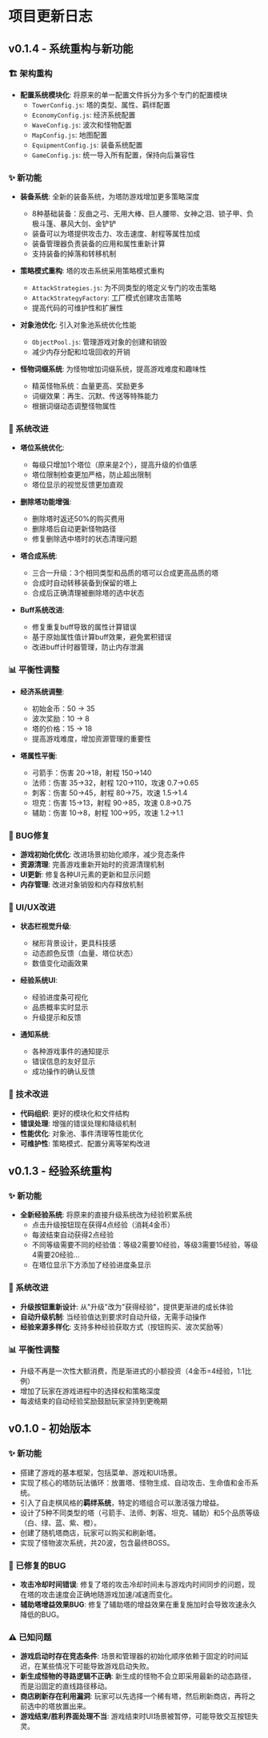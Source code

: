 # 项目更新日志

## v0.1.4 - 系统重构与新功能

### 🏗️ 架构重构
- **配置系统模块化**: 将原来的单一配置文件拆分为多个专门的配置模块
  - `TowerConfig.js`: 塔的类型、属性、羁绊配置
  - `EconomyConfig.js`: 经济系统配置
  - `WaveConfig.js`: 波次和怪物配置
  - `MapConfig.js`: 地图配置
  - `EquipmentConfig.js`: 装备系统配置
  - `GameConfig.js`: 统一导入所有配置，保持向后兼容性

### ✨ 新功能
- **装备系统**: 全新的装备系统，为塔防游戏增加更多策略深度
  - 8种基础装备：反曲之弓、无用大棒、巨人腰带、女神之泪、锁子甲、负极斗篷、暴风大剑、金铲铲
  - 装备可以为塔提供攻击力、攻击速度、射程等属性加成
  - 装备管理器负责装备的应用和属性重新计算
  - 支持装备的掉落和转移机制

- **策略模式重构**: 塔的攻击系统采用策略模式重构
  - `AttackStrategies.js`: 为不同类型的塔定义专门的攻击策略
  - `AttackStrategyFactory`: 工厂模式创建攻击策略
  - 提高代码的可维护性和扩展性

- **对象池优化**: 引入对象池系统优化性能
  - `ObjectPool.js`: 管理游戏对象的创建和销毁
  - 减少内存分配和垃圾回收的开销

- **怪物词缀系统**: 为怪物增加词缀系统，提高游戏难度和趣味性
  - 精英怪物系统：血量更高、奖励更多
  - 词缀效果：再生、沉默、传送等特殊能力
  - 根据词缀动态调整怪物属性

### 🔄 系统改进
- **塔位系统优化**: 
  - 每级只增加1个塔位（原来是2个），提高升级的价值感
  - 塔位限制检查更加严格，防止超出限制
  - 塔位显示的视觉反馈更加直观

- **删除塔功能增强**: 
  - 删除塔时返还50%的购买费用
  - 删除塔后自动更新怪物路径
  - 修复删除选中塔时的状态清理问题

- **塔合成系统**: 
  - 三合一升级：3个相同类型和品质的塔可以合成更高品质的塔
  - 合成时自动转移装备到保留的塔上
  - 合成后正确清理被删除塔的选中状态

- **Buff系统改进**: 
  - 修复重复buff导致的属性计算错误
  - 基于原始属性值计算buff效果，避免累积错误
  - 改进buff计时器管理，防止内存泄漏

### 📊 平衡性调整
- **经济系统调整**:
  - 初始金币：50 → 35
  - 波次奖励：10 → 8
  - 塔的价格：15 → 18
  - 提高游戏难度，增加资源管理的重要性

- **塔属性平衡**:
  - 弓箭手：伤害 20→18，射程 150→140
  - 法师：伤害 35→32，射程 120→110，攻速 0.7→0.65
  - 刺客：伤害 50→45，射程 80→75，攻速 1.5→1.4
  - 坦克：伤害 15→13，射程 90→85，攻速 0.8→0.75
  - 辅助：伤害 10→8，射程 100→95，攻速 1.2→1.1

### 🐛 BUG修复
- **游戏初始化优化**: 改进场景初始化顺序，减少竞态条件
- **资源清理**: 完善游戏重新开始时的资源清理机制
- **UI更新**: 修复各种UI元素的更新和显示问题
- **内存管理**: 改进对象销毁和内存释放机制

### 🎨 UI/UX改进
- **状态栏视觉升级**: 
  - 梯形背景设计，更具科技感
  - 动态颜色反馈（血量、塔位状态）
  - 数值变化动画效果

- **经验系统UI**: 
  - 经验进度条可视化
  - 品质概率实时显示
  - 升级提示和反馈

- **通知系统**: 
  - 各种游戏事件的通知提示
  - 错误信息的友好显示
  - 成功操作的确认反馈

### 🔧 技术改进
- **代码组织**: 更好的模块化和文件结构
- **错误处理**: 增强的错误处理和降级机制
- **性能优化**: 对象池、事件清理等性能优化
- **可维护性**: 策略模式、配置分离等架构改进

## v0.1.3 - 经验系统重构

### ✨ 新功能
- **全新经验系统**: 将原来的直接升级系统改为经验积累系统
  - 点击升级按钮现在获得4点经验（消耗4金币）
  - 每波结束自动获得2点经验
  - 不同等级需要不同的经验值：等级2需要10经验，等级3需要15经验，等级4需要20经验...
  - 在塔位显示下方添加了经验进度条显示

### 🔄 系统改进
- **升级按钮重新设计**: 从"升级"改为"获得经验"，提供更渐进的成长体验
- **自动升级机制**: 当经验值达到要求时自动升级，无需手动操作
- **经验来源多样化**: 支持多种经验获取方式（按钮购买、波次奖励等）

### 📊 平衡性调整
- 升级不再是一次性大额消费，而是渐进式的小额投资（4金币=4经验，1:1比例）
- 增加了玩家在游戏进程中的选择权和策略深度
- 每波结束的自动经验奖励鼓励玩家坚持到更晚期

## v0.1.0 - 初始版本

### ✨ 新功能
- 搭建了游戏的基本框架，包括菜单、游戏和UI场景。
- 实现了核心的塔防玩法循环：放置塔、怪物生成、自动攻击、生命值和金币系统。
- 引入了自走棋风格的**羁绊系统**，特定的塔组合可以激活强力增益。
- 设计了5种不同类型的塔（弓箭手、法师、刺客、坦克、辅助）和5个品质等级（白、绿、蓝、紫、橙）。
- 创建了随机塔商店，玩家可以购买和刷新塔。
- 实现了怪物波次系统，共20波，包含最终BOSS。

### 🐛 已修复的BUG
- **攻击冷却时间错误**: 修复了塔的攻击冷却时间未与游戏内时间同步的问题，现在塔的攻击速度会正确地随游戏加速/减速而变化。
- **辅助塔增益效果BUG**: 修复了辅助塔的增益效果在重复施加时会导致攻速永久降低的BUG。

### ⚠️ 已知问题
- **游戏启动时存在竞态条件**: 场景和管理器的初始化顺序依赖于固定的时间延迟，在某些情况下可能导致游戏启动失败。
- **新生成怪物的寻路逻辑不正确**: 新生成的怪物不会立即采用最新的动态路径，而是沿固定的直线路径移动。
- **商店刷新存在利用漏洞**: 玩家可以先选择一个稀有塔，然后刷新商店，再将之前选中的塔放置出来。
- **游戏结束/胜利界面处理不当**: 游戏结束时UI场景被暂停，可能导致交互按钮失灵。
